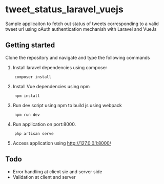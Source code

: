 # tweet_status_laravel_vuejs
Sample applicaiton to fetch out status of tweets corresponding to a valid tweet url using oAuth authentication mechanish with Laravel and VueJs


## Getting started
Clone the repository and navigate and type the following commands
1. Install laravel dependencies using composer
```
	composer install
```

2. Install Vue dependencies using npm
```
	npm install
```

3. Run dev script using npm to build js using webpack
```
	npm run dev
```

4. Run application on port:8000.
```
	php artisan serve
```
5. Access application using http://127.0.0.1:8000/



## Todo
 - Error handling at client sie and server side
 - Validation at client and server
 
